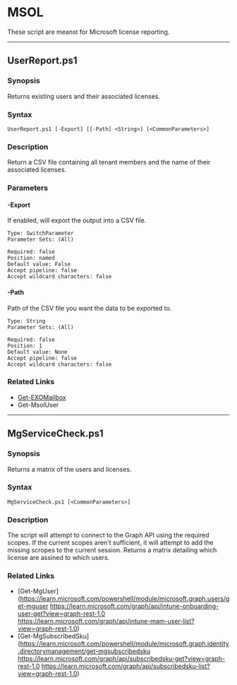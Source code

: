 # MSOL

These script are meanst for Microsoft license reporting.

---

## UserReport.ps1

### Synopsis

Returns existing users and their associated licenses.

### Syntax

```
UserReport.ps1 [-Export] [[-Path] <String>] [<CommonParameters>]
```

### Description

Return a CSV file containing all tenant members and the name of their associated licenses.

### Parameters

#### -Export

If enabled, will export the output into a CSV file.
```
Type: SwitchParameter
Parameter Sets: (All)

Required: false
Position: named
Default value: False
Accept pipeline: false
Accept wildcard characters: false
```

#### -Path

Path of the CSV file you want the data to be exported to.
```
Type: String
Parameter Sets: (All)

Required: false
Position: 1
Default value: None
Accept pipeline: false
Accept wildcard characters: false
```

### Related Links

* [Get-EXOMailbox](https://learn.microsoft.com/powershell/module/exchange/get-exomailbox)
* Get-MsolUser

---

## MgServiceCheck.ps1

### Synopsis

Returns a matrix of the users and licenses.

### Syntax

```
MgServiceCheck.ps1 [<CommonParameters>]
```

### Description

The script will attempt to connect to the Graph API using the
required scopes. If the current scopes aren't sufficient, it will
attempt to add the missing scropes to the current session.
Returns a matrix detailing which license are assined to which users.

### Related Links

* [Get-MgUser](https://learn.microsoft.com/powershell/module/microsoft.graph.users/get-mguser https://learn.microsoft.com/graph/api/intune-onboarding-user-get?view=graph-rest-1.0 https://learn.microsoft.com/graph/api/intune-mam-user-list?view=graph-rest-1.0)
* [Get-MgSubscribedSku](https://learn.microsoft.com/powershell/module/microsoft.graph.identity.directorymanagement/get-mgsubscribedsku https://learn.microsoft.com/graph/api/subscribedsku-get?view=graph-rest-1.0 https://learn.microsoft.com/graph/api/subscribedsku-list?view=graph-rest-1.0)
